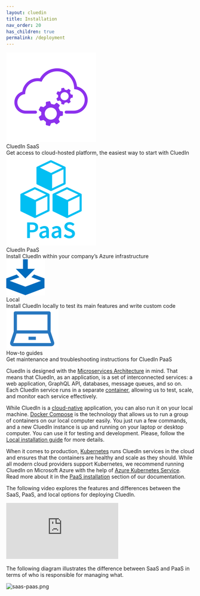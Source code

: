 ```yaml
---
layout: cluedin
title: Installation
nav_order: 20
has_children: true
permalink: /deployment
---
```


<div class="card-line">
  <div class="card" href="/deployment/saas">
    <div class="icon"><img src="/assets/icons/Saas-purple-icon.svg" alt="CluedIn SaaS"/></div>
    <div class="title">CluedIn SaaS</div>
    <div class="content">Get access to cloud-hosted platform, the easiest way to start with CluedIn</div>
  </div>
   <div class="card" href="/deployment/azure-marketplace">
    <div class="icon"><img src="/assets/icons/Paas-blue-with-title.svg" alt="Azure Market place"/></div>
    <div class="title">CluedIn PaaS</div>
    <div class="content">Install CluedIn within your company’s Azure infrastructure</div>
  </div> 
  <div class="card" href="deployment/local">
    <div class="icon"><img src="/assets/icons/installation.svg" alt="Installation"/></div>
    <div class="title">Local</div>
    <div class="content">Install CluedIn locally to test its main features and write custom code</div>
  </div>
   <div class="card" href="/deployment/infra-how-tos">
    <div class="icon"><img src="/assets/icons/local-install.svg" alt="How to"/></div>
    <div class="title">How-to guides</div>
    <div class="content">Get maintenance and troubleshooting instructions for CluedIn PaaS</div>
  </div>
</div>

CluedIn is designed with the [Microservices Architecture](https://microservices.io/index.html) in mind. That means that CluedIn, as an application, is a set of interconnected services: a web application, GraphQL API, databases, message queues, and so on. Each CluedIn service runs in a separate [container](https://www.docker.com/get-started), allowing us to test, scale, and monitor each service effectively.

While CluedIn is a [cloud-native](https://docs.microsoft.com/en-us/dotnet/architecture/cloud-native/definition) application, you can also run it on your local machine. [Docker Compose](https://docs.docker.com/compose/) is the technology that allows us to run a group of containers on our local computer easily. You just run a few commands, and a new CluedIn instance is up and running on your laptop or desktop computer. You can use it for testing and development. Please, follow the [Local installation guide](/deployment/local/step-2) for more details.

When it comes to production, [Kubernetes](https://kubernetes.io/) runs CluedIn services in the cloud and ensures that the containers are healthy and scale as they should. While all modern cloud providers support Kubernetes, we recommend running CluedIn on Microsoft Azure with the help of [Azure Kubernetes Service](https://azure.microsoft.com/en-us/services/kubernetes-service/). Read more about it in the [PaaS installation](/deployment/azure-marketplace) section of our documentation.

The following video explores the features and differences between the SaaS, PaaS, and local options for deploying CluedIn.

<div class="videoFrame">
<iframe src="https://player.vimeo.com/video/928300363?badge=0&amp;autopause=0&amp;player_id=0&amp;app_id=58479" frameborder="0" allow="autoplay; fullscreen; picture-in-picture;" title="CluedIn installation options"></iframe>
</div>

The following diagram illustrates the difference between SaaS and PaaS in terms of who is responsible for managing what.

![saas-paas.png](../../assets/images/deployment/saas-paas.png)

